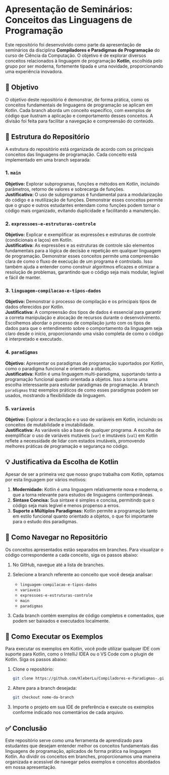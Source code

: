 # Apresentação de Seminários: Conceitos das Linguagens de Programação

Este repositório foi desenvolvido como parte da apresentação de seminários da disciplina **Compiladores e Paradigmas de Programação** do curso de Ciência da Computação. O objetivo é de explorar diversos conceitos relacionados à linguagem de programação **Kotlin**, escolhida pelo grupo por ser moderna, fortemente tipada e uma novidade, proporcionando uma experiência inovadora.

## 🎯 Objetivo

O objetivo deste repositório é demonstrar, de forma prática, como os conceitos fundamentais de linguagens de programação se aplicam em Kotlin. Cada branch aborda um conceito específico, com exemplos de código que ilustram a aplicação e comportamento desses conceitos. A divisão foi feita para facilitar a navegação e compreensão do conteúdo.

## 📁 Estrutura do Repositório

A estrutura do repositório está organizada de acordo com os principais conceitos das linguagens de programação. Cada conceito está implementado em uma branch separada:

### 1. `main`
**Objetivo:** Explorar subprogramas, funções e métodos em Kotlin, incluindo parâmetros, retorno de valores e sobrecarga de funções.  
**Justificativa:** O uso de subprogramas é fundamental para a modularização do código e a reutilização de funções. Demonstrar esses conceitos permite que o grupo e outros estudantes entendam como funções podem tornar o código mais organizado, evitando duplicidade e facilitando a manutenção. 

### 2. `expressoes-e-estruturas-controle`
**Objetivo:** Explicar e exemplificar as expressões e estruturas de controle (condicionais e laços) em Kotlin.  
**Justificativa:** As expressões e as estruturas de controle são elementos fundamentais para a lógica de decisão e repetição em qualquer linguagem de programação. Demonstrar esses conceitos permite uma compreensão clara de como o fluxo de execução de um programa é controlado. Isso também ajuda a entender como construir algoritmos eficazes e otimizar a resolução de problemas, garantindo que o código seja mais modular, legível e fácil de manter. 

### 3. `linguagem-compilacao-e-tipos-dados`
**Objetivo:** Demonstrar o processo de compilação e os principais tipos de dados oferecidos por Kotlin.  
**Justificativa:** A compreensão dos tipos de dados é essencial para garantir a correta manipulação e alocação de recursos durante o desenvolvimento. Escolhemos abordar o processo de compilação junto com os tipos de dados para que o entendimento sobre o comportamento da linguagem seja claro desde o início, proporcionando uma visão completa de como o código é interpretado e executado.  

### 4. `paradigmas`
**Objetivo:** Apresentar os paradigmas de programação suportados por Kotlin, como o paradigma funcional e orientado a objetos.  
**Justificativa:** Kotlin é uma linguagem multi-paradigma, suportando tanto a programação funcional quanto orientada a objetos. Isso a torna uma escolha interessante para estudar paradigmas de programação. A branch `paradigmas` traz exemplos práticos de como esses paradigmas podem ser usados, mostrando a flexibilidade da linguagem. 

### 5. `variaveis`
**Objetivo:** Explorar a declaração e o uso de variáveis em Kotlin, incluindo os conceitos de mutabilidade e imutabilidade.  
**Justificativa:** As variáveis são a base de qualquer programa. A escolha de exemplificar o uso de variáveis mutáveis (`var`) e imutáveis (`val`) em Kotlin reflete a necessidade de lidar com estados imutáveis, promovendo melhores práticas de programação e segurança no código.   

## 💡 Justificativa da Escolha de Kotlin

Apesar de ser a primeira vez que nosso grupo trabalha com Kotlin, optamos por esta linguagem por vários motivos:

1. **Modernidade:** Kotlin é uma linguagem relativamente nova e moderna, o que a torna relevante para estudos de linguagens contemporâneas.
2. **Sintaxe Concisa:** Sua sintaxe é simples e concisa, permitindo que o código seja mais legível e menos propenso a erros.
3. **Suporte a Múltiplos Paradigmas:** Kotlin permite a programação tanto em estilo funcional quanto orientado a objetos, o que foi importante para o estudo dos paradigmas.

## 🧭 Como Navegar no Repositório

Os conceitos apresentados estão separados em branches. Para visualizar o código correspondente a cada conceito, siga os passos abaixo:

1. No GitHub, navegue até a lista de branches.
2. Selecione a branch referente ao conceito que você deseja analisar:
   - `linguagem-compilacao-e-tipos-dados`
   - `variaveis`
   - `expressoes-e-estruturas-controle`
   - `main`
   - `paradigmas`

3. Cada branch contém exemplos de código completos e comentados, que podem ser baixados e executados localmente.

## 🚀 Como Executar os Exemplos

Para executar os exemplos em Kotlin, você pode utilizar qualquer IDE com suporte para Kotlin, como o IntelliJ IDEA ou o VS Code com o plugin de Kotlin. Siga os passos abaixo:

1. Clone o repositório:
   ```bash
   git clone https://github.com/KleberLu/Compiladores-e-Paradigmas-.git

2. Altere para a branch desejada:
   ```bash
   git checkout nome-da-branch

3. Importe o projeto em sua IDE de preferência e execute os exemplos conforme indicado nos comentários de cada arquivo.

## ✅ Conclusão
Este repositório serve como uma ferramenta de aprendizado para estudantes que desejam entender melhor os conceitos fundamentais das linguagens de programação, aplicados de forma prática na linguagem Kotlin. Ao dividir os conceitos em branches, proporcionamos uma maneira organizada e acessível de navegar pelos exemplos e conceitos abordados em nossa apresentação.
